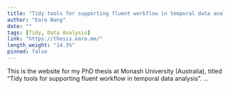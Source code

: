 ```yaml
---
title: "Tidy tools for supporting fluent workflow in temporal data analysis"
author: "Earo Wang"
date: ""
tags: [Tidy, Data Analysis]
link: "https://thesis.earo.me/"
length_weight: "14.3%"
pinned: false
---
```


This is the website for my PhD thesis at Monash University (Australia), titled “Tidy tools for supporting fluent workflow in temporal data analysis”. ...
